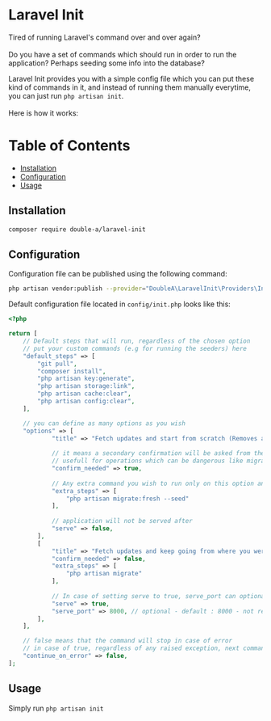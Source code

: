 # Laravel Init

Tired of running Laravel's command over and over again?
<br>
<br>
Do you have a set of commands which should run in order to run the application? Perhaps seeding some info into the database?
<br>

Laravel Init provides you with a simple config file which you can put these kind of commands in it, 
and instead of running them manually everytime, 
you can just run `php artisan init`.
<br>
<br>
Here is how it works:

# Table of Contents
* [Installation](#installation)
* [Configuration](#configuration)
* [Usage](#usage)


## Installation
``` bash
composer require double-a/laravel-init
```

## Configuration
Configuration file can be published using the following command:
``` bash
php artisan vendor:publish --provider="DoubleA\LaravelInit\Providers\InitServiceProvider"
```
Default configuration file located in `config/init.php` looks like this:
``` php
<?php

return [
    // Default steps that will run, regardless of the chosen option
    // put your custom commands (e.g for running the seeders) here
    "default_steps" => [
        "git pull",
        "composer install",
        "php artisan key:generate",
        "php artisan storage:link",
        "php artisan cache:clear",
        "php artisan config:clear",
    ],

    // you can define as many options as you wish
    "options" => [
            "title" => "Fetch updates and start from scratch (Removes all data)",
            
            // it means a secondary confirmation will be asked from the user before proceeding
            // usefull for operations which can be dangerous like migrate:fresh
            "confirm_needed" => true,
            
            // Any extra command you wish to run only on this option and not on others
            "extra_steps" => [
                "php artisan migrate:fresh --seed"
            ],
            
            // application will not be served after
            "serve" => false,
        ],
        [
            "title" => "Fetch updates and keep going from where you were (No data will be removed)",
            "confirm_needed" => false,
            "extra_steps" => [
                "php artisan migrate"
            ],
            
            // In case of setting serve to true, serve_port can optionaly be provided
            "serve" => true,
            "serve_port" => 8000, // optional - default : 8000 - not required if serve equals false
        ],
    ],

    // false means that the command will stop in case of error
    // in case of true, regardless of any raised exception, next command will be executed
    "continue_on_error" => false,
];
```
## Usage
Simply run `php artisan init`
